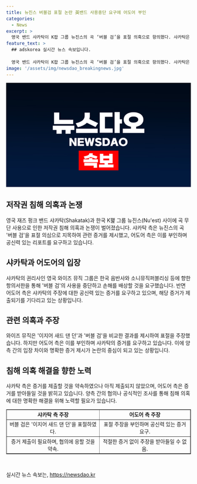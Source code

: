 ```yaml
---
title: 뉴진스 버블검 표절 논란 英밴드 사용중단 요구에 어도어 부인
categories:
  - News
excerpt: >
  영국 밴드 샤카탁이 K팝 그룹 뉴진스의 곡 ‘버블 검’을 표절 의혹으로 항의했다. 샤카탁은 어도어와의 법적 분쟁을 통해 해당 곡의 무단 사용을 주장하고, 저작권 침해로 손해 배상을 요구했다. 어도어는 표절 주장을 부인하고, 샤카탁에게 공신력 있는 분석 리포트를 제출할 것을 요청했다. 논쟁은 여전한 가운데, 두 그룹 간의 법적 대립이 예상된다.
feature_text: >
  ## adskorea 실시간 뉴스 속보입니다.

  영국 밴드 샤카탁이 K팝 그룹 뉴진스의 곡 ‘버블 검’을 표절 의혹으로 항의했다. 샤카탁은 어도어와의 법적 분쟁을 통해 해당 곡의 무단 사용을 주장하고, 저작권 침해로 손해 배상을 요구했다. 어도어는 표절 주장을 부인하고, 샤카탁에게 공신력 있는 분석 리포트를 제출할 것을 요청했다. 논쟁은 여전한 가운데, 두 그룹 간의 법적 대립이 예상된다.
image: '/assets/img/newsdao_breakingnews.jpg'
---
```


<p><img src="/assets/img/newsdao_breakingnews.jpg" alt="adskorea 속보" /></p>

<h2 data-ke-size="size26">저작권 침해 의혹과 논쟁</h2>

<p data-ke-size="size16">영국 재즈 펑크 밴드 샤카탁(Shakatak)과 한국 K팵 그룹 뉴진스(Nu'est) 사이에 곡 무단 사용으로 인한 저작권 침해 의혹과 논쟁이 벌어졌습니다. 샤카탁 측은 뉴진스의 곡 '버블 검'을 표절 의심으로 지목하여 관련 증거를 제시했고, 어도어 측은 이를 부인하며 공신력 있는 리포트를 요구하고 있습니다.</p>

<h2 data-ke-size="size26">샤카탁과 어도어의 입장</h2>

<p data-ke-size="size16">샤카탁의 권리사인 영국 와이즈 뮤직 그룹은 한국 음반사와 소니뮤직퍼블리싱 등에 향한 항의서한을 통해 '버블 검'의 사용을 중단하고 손해를 배상할 것을 요구했습니다. 반면 어도어 측은 샤카탁의 주장에 대한 공신력 있는 증거를 요구하고 있으며, 해당 증거가 제출되기를 기다리고 있는 상황입니다.</p>

<h2 data-ke-size="size26">관련 의혹과 주장</h2>

<p data-ke-size="size16">와이즈 뮤직은 '이지어 새드 댄 던'과 '버블 검'을 비교한 결과를 제시하여 표절을 주장했습니다. 하지만 어도어 측은 이를 부인하며 샤카탁의 증거를 요구하고 있습니다. 이에 양측 간의 입장 차이와 명확한 증거 제시가 논란의 중심이 되고 있는 상황입니다.</p>

<h2 data-ke-size="size26">침해 의혹 해결을 향한 노력</h2>

<p data-ke-size="size16">샤카탁 측은 증거를 제출할 것을 약속하였으나 아직 제출되지 않았으며, 어도어 측은 증거를 받아들일 것을 밝히고 있습니다. 양측 간의 협의나 공식적인 조사를 통해 침해 의혹에 대한 명확한 해결을 위해 노력할 필요가 있습니다.</p>

<table style="width: 100%;" border="1">
<tbody>
<tr>
<td style="text-align: center; height: 17px;"><b>샤카탁 측 주장</b></td>
<td style="text-align: center; height: 17px;"><b>어도어 측 주장</b></td>
</tr>
<tr>
<td style="text-align: center; height: 17px;">버블 검은 '이지어 새드 댄 던'을 표절하였다.</td>
<td style="text-align: center; height: 17px;">표절 주장을 부인하며 공신력 있는 증거 요구.</td>
</tr>
<tr>
<td style="text-align: center; height: 17px;">증거 제출이 필요하며, 협의에 응할 것을 약속.</td>
<td style="text-align: center; height: 17px;">적절한 증거 없이 주장을 받아들일 수 없음.</td>
</tr>
</tbody>
</table>

<p data-ke-size="size16">&nbsp;</p>
실시간 뉴스 속보는, <a href="https://newsdao.kr" rel="dofollow">https://newsdao.kr</a>


